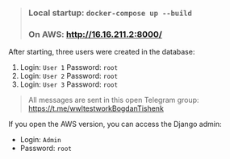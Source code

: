 >### Local startup: `docker-compose up --build`
>### On AWS: http://16.16.211.2:8000/

After starting, three users were created in the database:
1. Login: `User 1`
Password: `root`
2. Login: `User 2`
Password: `root`
3. Login: `User 3`
Password: `root`

> All messages are sent in this open Telegram group: https://t.me/wwltestworkBogdanTishenk

If you open the AWS version, you can access the Django admin:
- Login: `Admin`
- Password: `root`